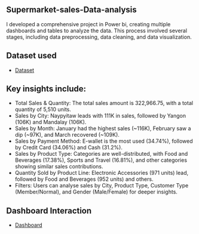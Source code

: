 ## Supermarket-sales-Data-analysis 
I developed a comprehensive project in Power bi, creating multiple dashboards and tables to analyze the data. This process involved several stages, including data preprocessing, data cleaning, and data visualization.

## Dataset used
- <a href="https://github.com/kishoresr22/Supermarket-sales-dashboard/blob/main/supermarket_sales.csv">Dataset</a>

## Key insights include:
- Total Sales & Quantity: The total sales amount is 322,966.75, with a total quantity of 5,510 units.
- Sales by City: Naypyitaw leads with 111K in sales, followed by Yangon (106K) and Mandalay (106K).
- Sales by Month: January had the highest sales (~116K), February saw a dip (~97K), and March recovered (~109K).
- Sales by Payment Method: E-wallet is the most used (34.74%), followed by Credit Card (34.06%) and Cash (31.2%).
- Sales by Product Type: Categories are well-distributed, with Food and Beverages (17.38%), Sports and Travel (16.81%), and other categories showing similar sales contributions.
- Quantity Sold by Product Line: Electronic Accessories (971 units) lead, followed by Food and Beverages (952 units) and others.
- Filters: Users can analyse sales by City, Product Type, Customer Type (Member/Normal), and Gender (Male/Female) for deeper insights.

## Dashboard Interaction
- <a href="https://github.com/kishoresr22/Supermarket-sales-dashboard/blob/main/supermarket%20sales%20dashboard.pbix">Dashboard</a>

  
  



